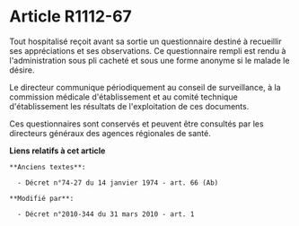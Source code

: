 # Article R1112-67

Tout hospitalisé reçoit avant sa sortie un questionnaire destiné à recueillir ses appréciations et ses observations. Ce
questionnaire rempli est rendu à l'administration sous pli cacheté et sous une forme anonyme si le malade le désire.

Le directeur communique périodiquement au conseil de surveillance, à la commission médicale d'établissement et au comité
technique d'établissement les résultats de l'exploitation de ces documents.

Ces questionnaires sont conservés et peuvent être consultés par les directeurs généraux des agences régionales de santé.

**Liens relatifs à cet article**

	**Anciens textes**:

	  - Décret n°74-27 du 14 janvier 1974 - art. 66 (Ab)

	**Modifié par**:

	  - Décret n°2010-344 du 31 mars 2010 - art. 1

